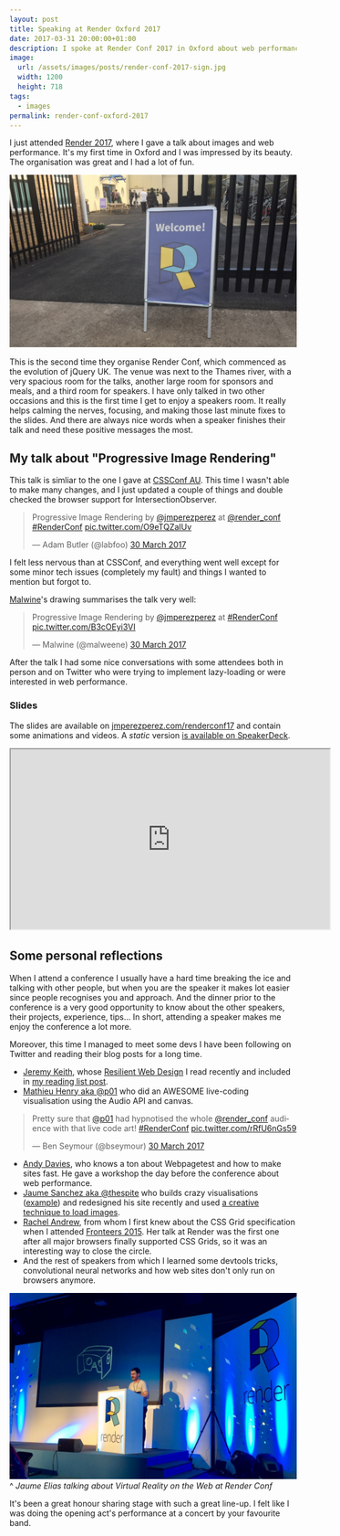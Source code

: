 ```yaml
---
layout: post
title: Speaking at Render Oxford 2017
date: 2017-03-31 20:00:00+01:00
description: I spoke at Render Conf 2017 in Oxford about web performance and images.
image:
  url: /assets/images/posts/render-conf-2017-sign.jpg
  width: 1200
  height: 718
tags:
  - images
permalink: render-conf-oxford-2017
---
```


I just attended [Render 2017](http://www.render-conf.com), where I gave a talk about images and web performance. It's my first time in Oxford and I was impressed by its beauty. The organisation was great and I had a lot of fun.

[![The Render Conf 2017 sign by the entrance of King's Centre](/assets/images/posts/render-conf-2017-sign.jpg)](/assets/images/posts/render-conf-2017-sign.jpg)

<!-- more -->

This is the second time they organise Render Conf, which commenced as the evolution of jQuery UK. The venue was next to the Thames river, with a very spacious room for the talks, another large room for sponsors and meals, and a third room for speakers. I have only talked in two other occasions and this is the first time I get to enjoy a speakers room. It really helps calming the nerves, focusing, and making those last minute fixes to the slides. And there are always nice words when a speaker finishes their talk and need these positive messages the most.

## My talk about "Progressive Image Rendering"
This talk is simliar to the one I gave at [CSSConf AU](/cssconf-au-2016). This time I wasn't able to make many changes, and I just updated a couple of things and double checked the browser support for IntersectionObserver.

<blockquote class="twitter-tweet" data-lang="en-gb"><p lang="en" dir="ltr">Progressive Image Rendering by <a href="https://twitter.com/jmperezperez">@jmperezperez</a> at <a href="https://twitter.com/render_conf">@render_conf</a> <a href="https://twitter.com/hashtag/RenderConf?src=hash">#RenderConf</a> <a href="https://t.co/O9eTQZaIUv">pic.twitter.com/O9eTQZaIUv</a></p>&mdash; Adam Butler (@labfoo) <a href="https://twitter.com/labfoo/status/847446482101747713">30 March 2017</a></blockquote>
<script async src="//platform.twitter.com/widgets.js" charset="utf-8"></script>

I felt less nervous than at CSSConf, and everything went well except for some minor tech issues (completely my fault) and things I wanted to mention but forgot to.

[Malwine](https://twitter.com/malweene)'s drawing summarises the talk very well:

<blockquote class="twitter-tweet" data-lang="en-gb"><p lang="en" dir="ltr">Progressive Image Rendering by <a href="https://twitter.com/jmperezperez">@jmperezperez</a> at <a href="https://twitter.com/hashtag/RenderConf?src=hash">#RenderConf</a> <a href="https://t.co/B3cOEyi3VI">pic.twitter.com/B3cOEyi3VI</a></p>&mdash; Malwine (@malweene) <a href="https://twitter.com/malweene/status/847487007018418176">30 March 2017</a></blockquote>

After the talk I had some nice conversations with some attendees both in person and on Twitter who were trying to implement lazy-loading or were interested in web performance.

### Slides

The slides are available on [jmperezperez.com/renderconf17](https://jmperezperez.com/renderconf17/) and contain some animations and videos. A _static_ version [is available on SpeakerDeck](https://speakerdeck.com/jmperez/progressive-image-rendering-1).

<div class="videoWrapper">
<iframe width="560" height="315" src="https://speakerdeck.com/player/90be5b09730b45618fe43359ee2877ba"></iframe>
</div>

## Some personal reflections
When I attend a conference I usually have a hard time breaking the ice and talking with other people, but when you are the speaker it makes lot easier since people recognises you and approach. And the dinner prior to the conference is a very good opportunity to know about the other speakers, their projects, experience, tips... In short, attending a speaker makes me enjoy the conference a lot more.

Moreover, this time I managed to meet some devs I have been following on Twitter and reading their blog posts for a long time.
- [Jeremy Keith](https://adactio.com/), whose [Resilient Web Design](https://resilientwebdesign.com/) I read recently and included in [my reading list post](/2017-01-reading-list).
- [Mathieu Henry aka @p01](http://www.p01.org/) who did an AWESOME live-coding visualisation using the Audio API and canvas.

<blockquote class="twitter-tweet" data-lang="en-gb"><p lang="en" dir="ltr">Pretty sure that <a href="https://twitter.com/p01">@p01</a> had hypnotised the whole <a href="https://twitter.com/render_conf">@render_conf</a> audience with that live code art! <a href="https://twitter.com/hashtag/RenderConf?src=hash">#RenderConf</a> <a href="https://t.co/rRfU6nGs59">pic.twitter.com/rRfU6nGs59</a></p>&mdash; Ben Seymour (@bseymour) <a href="https://twitter.com/bseymour/status/847470593171636227">30 March 2017</a></blockquote>

- [Andy Davies](https://andydavies.me/), who knows a ton about Webpagetest and how to make sites fast. He gave a workshop the day before the conference about web performance.
- [Jaume Sanchez aka @thespite](https://www.clicktorelease.com/) who builds crazy visualisations ([example](https://www.clicktorelease.com/code/polygon-shredder/)) and redesigned his site recently and used [a creative technique to load images](/more-progressive-image-loading#Clicktorelease).
- [Rachel Andrew](https://rachelandrew.co.uk/), from whom I first knew about the CSS Grid specification when I attended [Fronteers 2015](/fronteers-2015). Her talk at Render was the first one after all major browsers finally supported CSS Grids, so it was an interesting way to close the circle.
- And the rest of speakers from which I learned some devtools tricks, convolutional neural networks and how web sites don't only run on browsers anymore.

[![Jaume Elias (thespite) talking about Virtual Reality on the Web at Render Conf](/assets/images/posts/render-conf-jaume-elias.jpg)](/assets/images/posts/render-conf-jaume-elias.jpg)
^ _Jaume Elias talking about Virtual Reality on the Web at Render Conf_

It's been a great honour sharing stage with such a great line-up. I felt like I was doing the opening act's performance at a concert by your favourite band.